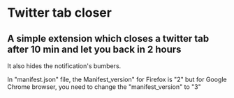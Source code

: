 # Twitter tab closer

## A simple extension which closes a twitter tab after 10 min and let you back in 2 hours

It also hides the notification's bumbers.

In "manifest.json" file, the Manifest_version" for Firefox is "2" but for Google Chrome browser, you need to change the "manifest_version" to "3"

